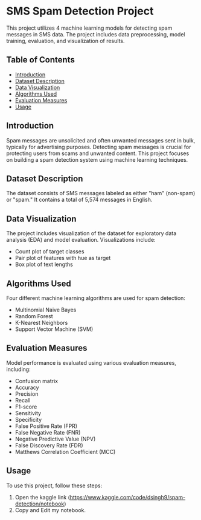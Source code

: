 # SMS Spam Detection Project

This project utilizes 4 machine learning models for detecting spam messages in SMS data. The project includes data preprocessing, model training, evaluation, and visualization of results.

## Table of Contents

- [Introduction](#introduction)
- [Dataset Description](#dataset-description)
- [Data Visualization](#data-visualization)
- [Algorithms Used](#algorithms-used)
- [Evaluation Measures](#evaluation-measures)
- [Usage](#usage)

## Introduction

Spam messages are unsolicited and often unwanted messages sent in bulk, typically for advertising purposes. Detecting spam messages is crucial for protecting users from scams and unwanted content. This project focuses on building a spam detection system using machine learning techniques.

## Dataset Description

The dataset consists of SMS messages labeled as either "ham" (non-spam) or "spam." It contains a total of 5,574 messages in English.

## Data Visualization

The project includes visualization of the dataset for exploratory data analysis (EDA) and model evaluation. Visualizations include:
- Count plot of target classes
- Pair plot of features with hue as target
- Box plot of text lengths

## Algorithms Used

Four different machine learning algorithms are used for spam detection:
- Multinomial Naive Bayes
- Random Forest
- K-Nearest Neighbors
- Support Vector Machine (SVM)

## Evaluation Measures

Model performance is evaluated using various evaluation measures, including:
- Confusion matrix
- Accuracy
- Precision
- Recall
- F1-score
- Sensitivity
- Specificity
- False Positive Rate (FPR)
- False Negative Rate (FNR)
- Negative Predictive Value (NPV)
- False Discovery Rate (FDR)
- Matthews Correlation Coefficient (MCC)

## Usage

To use this project, follow these steps:
1. Open the kaggle link (https://www.kaggle.com/code/dsingh9/spam-detection/notebook)
2. Copy and Edit my notebook.

